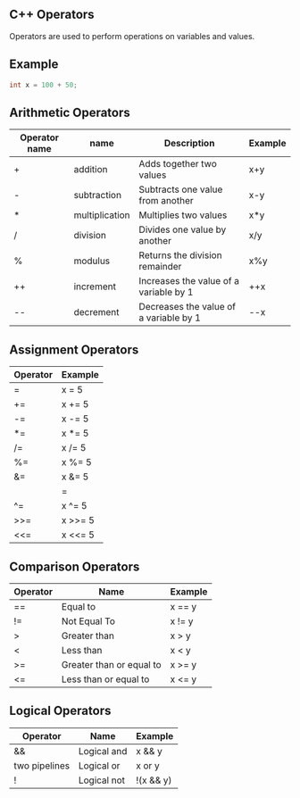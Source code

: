 ## C++ Operators
Operators are used to perform operations on variables and values.

## Example

```cpp
int x = 100 + 50;
```

## Arithmetic Operators

**Operator name** | **name** | **Description** | **Example** |
--- | --- | --- | --- |
| + | addition | Adds together two values | x+y |
| - | subtraction | Subtracts one value from another | x-y |
| * | multiplication | Multiplies two values | x*y |
| / | division | Divides one value by another | x/y |
| % | modulus | Returns the division remainder | x%y |
| ++ | increment | Increases the value of a variable by 1 | ++x |
| -- | decrement | Decreases the value of a variable by 1 | --x |

## Assignment Operators

**Operator** | **Example** |
--- | --- |
| = | x = 5 |
| += | x += 5 |
| -= | x -= 5 |
| *= | x *= 5 |
| /= | x /= 5 |
| %= | x %= 5 |
| &= | x &= 5 |
| |= | x |= 5 |
| ^= | x ^= 5 |
| >>= | x >>= 5 |
| <<= | x <<= 5 |

## Comparison Operators

**Operator** | **Name** | **Example** |
--- | --- | --- |
| == | Equal to | x == y |
| != | Not Equal To | x != y |
| > | Greater than | x > y |
| < | Less than | x < y |
| >= | Greater than or equal to | x >= y |
| <= | Less than or equal to | x <= y |

## Logical Operators

**Operator** | **Name** | **Example** |
--- | --- | --- |
| && | Logical and | x && y |
| two pipelines | Logical or | x or y |
| ! | Logical not | !(x && y) |


